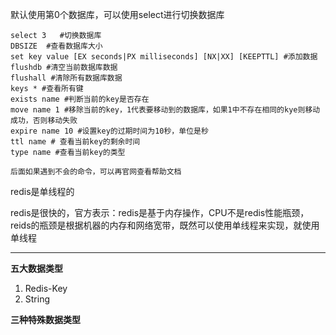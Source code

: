 默认使用第0个数据库，可以使用select进行切换数据库

```
select 3   #切换数据库
DBSIZE  #查看数据库大小
set key value [EX seconds|PX milliseconds] [NX|XX] [KEEPTTL] #添加数据
flushdb #清空当前数据库数据
flushall #清除所有数据库数据
keys * #查看所有键
exists name #判断当前的key是否存在
move name 1 #移除当前的key，1代表要移动到的数据库，如果1中不存在相同的kye则移动成功，否则移动失败
expire name 10 #设置key的过期时间为10秒，单位是秒
ttl name # 查看当前key的剩余时间
type name #查看当前key的类型

后面如果遇到不会的命令，可以再官网查看帮助文档
```

redis是单线程的

redis是很快的，官方表示：redis是基于内存操作，CPU不是redis性能瓶颈，reids的瓶颈是根据机器的内存和网络宽带，既然可以使用单线程来实现，就使用单线程

---

**五大数据类型**

1. Redis-Key
2. String

**三种特殊数据类型**







































































